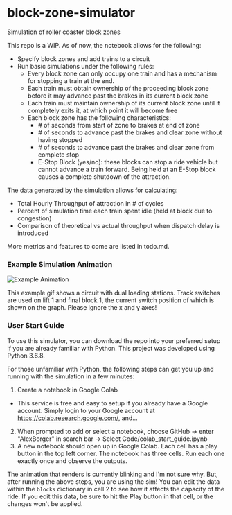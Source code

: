 # block-zone-simulator
Simulation of roller coaster block zones

This repo is a WIP.  As of now, the notebook allows for the following:

- Specify block zones and add trains to a circuit
- Run basic simulations under the following rules:
  - Every block zone can only occupy one train and has a mechanism for stopping a train at the end.
  - Each train must obtain ownership of the proceeding block zone before it may advance past the brakes in its current block zone
  - Each train must maintain ownership of its current block zone until it completely exits it, at which point it will become free
  - Each block zone has the following characteristics:
    - \# of seconds from start of zone to brakes at end of zone
    - \# of seconds to advance past the brakes and clear zone without having stopped
    - \# of seconds to advance past the brakes and clear zone from complete stop
    - E-Stop Block (yes/no): these blocks can stop a ride vehicle but cannot advance a train forward.  Being held at an E-Stop block causes a complete shutdown of the attraction.
    
The data generated by the simulation allows for calculating:

- Total Hourly Throughput of attraction in \# of cycles 
- Percent of simulation time each train spent idle (held at block due to congestion)
- Comparison of theoretical vs actual throughput when dispatch delay is introduced

More metrics and features to come are listed in todo.md.

### Example Simulation Animation
![Example Animation](Code/example_sim.gif)

This example gif shows a circuit with dual loading stations.  Track switches are used on lift 1 and final block 1, the current switch position of which is shown on the graph.  Please ignore the x and y axes!


### User Start Guide

To use this simulator, you can download the repo into your preferred setup if you are already familiar with Python.  This project was developed using Python 3.6.8.

For those unfamiliar with Python, the following steps can get you up and running with the simulation in a few minutes:

1. Create a notebook in Google Colab
  - This service is free and easy to setup if you already have a Google account.  Simply login to your Google account at https://colab.research.google.com/, and...
2. When prompted to add or select a notebook, choose GitHub -> enter "AlexBorger" in search bar -> Select Code/colab_start_guide.ipynb
3. A new notebook should open up in Google Colab.  Each cell has a play button in the top left corner.  The notebook has three cells.  Run each one exactly once and observe the outputs.

The animation that renders is currently blinking and I'm not sure why.  But, after running the above steps, you are using the sim!  You can edit the data within the `blocks` dictionary in cell 2 to see how it affects the capacity of the ride.  If you edit this data, be sure to hit the Play button in that cell, or the changes won't be applied.

